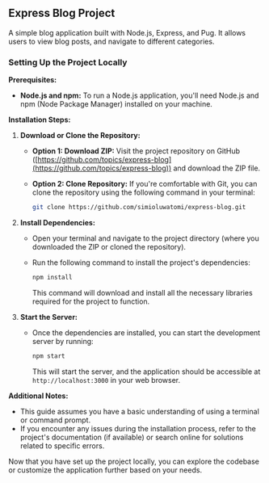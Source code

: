 ## Express Blog Project

A simple blog application built with Node.js, Express, and Pug. It allows users to view blog posts, and navigate to different categories.


### Setting Up the Project Locally

**Prerequisites:**

* **Node.js and npm:** To run a Node.js application, you'll need Node.js and npm (Node Package Manager) installed on your machine.

**Installation Steps:**

1. **Download or Clone the Repository:**
    * **Option 1: Download ZIP:** Visit the project repository on GitHub ([https://github.com/topics/express-blog](https://github.com/topics/express-blog)) and download the ZIP file.
    * **Option 2: Clone Repository:** If you're comfortable with Git, you can clone the repository using the following command in your terminal:

        ```bash
        git clone https://github.com/simioluwatomi/express-blog.git
        ```

2. **Install Dependencies:**
    * Open your terminal and navigate to the project directory (where you downloaded the ZIP or cloned the repository).
    * Run the following command to install the project's dependencies:

        ```bash
        npm install
        ```

        This command will download and install all the necessary libraries required for the project to function.

3. **Start the Server:**
    * Once the dependencies are installed, you can start the development server by running:

        ```bash
        npm start
        ```

        This will start the server, and the application should be accessible at `http://localhost:3000` in your web browser.

**Additional Notes:**

* This guide assumes you have a basic understanding of using a terminal or command prompt.
* If you encounter any issues during the installation process, refer to the project's documentation (if available) or search online for solutions related to specific errors.

Now that you have set up the project locally, you can explore the codebase or customize the application further based on your needs.
